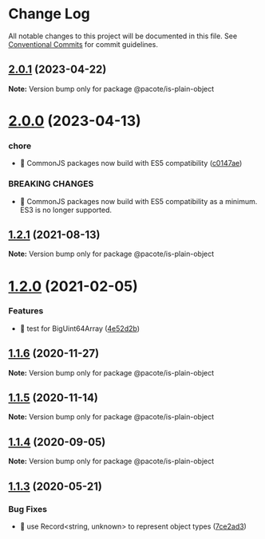 # Change Log

All notable changes to this project will be documented in this file.
See [Conventional Commits](https://conventionalcommits.org) for commit guidelines.

## [2.0.1](https://github.com/PacoteJS/pacote/compare/@pacote/is-plain-object@2.0.0...@pacote/is-plain-object@2.0.1) (2023-04-22)

**Note:** Version bump only for package @pacote/is-plain-object

# [2.0.0](https://github.com/PacoteJS/pacote/compare/@pacote/is-plain-object@1.2.1...@pacote/is-plain-object@2.0.0) (2023-04-13)

### chore

- 🤖 CommonJS packages now build with ES5 compatibility ([c0147ae](https://github.com/PacoteJS/pacote/commit/c0147aeffb81322ea59174a3961b10cfb3bf81e5))

### BREAKING CHANGES

- 🧨 CommonJS packages now build with ES5 compatibility as a minimum. ES3 is
  no longer supported.

## [1.2.1](https://github.com/PacoteJS/pacote/compare/@pacote/is-plain-object@1.2.0...@pacote/is-plain-object@1.2.1) (2021-08-13)

**Note:** Version bump only for package @pacote/is-plain-object

# [1.2.0](https://github.com/PacoteJS/pacote/compare/@pacote/is-plain-object@1.1.6...@pacote/is-plain-object@1.2.0) (2021-02-05)

### Features

- 🎸 test for BigUint64Array ([4e52d2b](https://github.com/PacoteJS/pacote/commit/4e52d2b81534854eadc1ca11c021131bd704ab39))

## [1.1.6](https://github.com/PacoteJS/pacote/compare/@pacote/is-plain-object@1.1.5...@pacote/is-plain-object@1.1.6) (2020-11-27)

**Note:** Version bump only for package @pacote/is-plain-object

## [1.1.5](https://github.com/PacoteJS/pacote/compare/@pacote/is-plain-object@1.1.4...@pacote/is-plain-object@1.1.5) (2020-11-14)

**Note:** Version bump only for package @pacote/is-plain-object

## [1.1.4](https://github.com/PacoteJS/pacote/compare/@pacote/is-plain-object@1.1.3...@pacote/is-plain-object@1.1.4) (2020-09-05)

**Note:** Version bump only for package @pacote/is-plain-object

## [1.1.3](https://github.com/PacoteJS/pacote/compare/@pacote/is-plain-object@1.1.2...@pacote/is-plain-object@1.1.3) (2020-05-21)

### Bug Fixes

- 🐛 use Record<string, unknown> to represent object types ([7ce2ad3](https://github.com/PacoteJS/pacote/commit/7ce2ad3e25762bd86c90771791b0571f99f1ea32))
